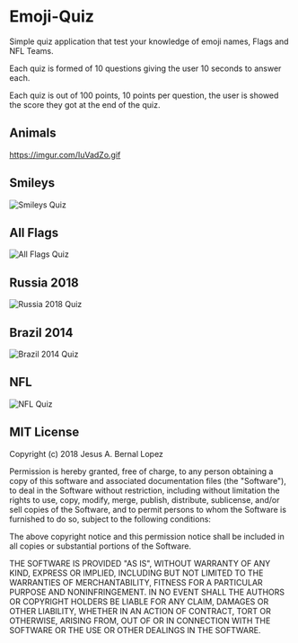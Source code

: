 # Emoji-Quiz

Simple quiz application that test your knowledge of emoji names, Flags and NFL Teams.

Each quiz is formed of 10 questions giving the user 10 seconds to answer each.

Each quiz is out of 100 points, 10 points per question, the user is showed the score they got at the end of the quiz.

## Animals
https://imgur.com/IuVadZo.gif

## Smileys
<img src='' title='Smileys' width='' alt='Smileys Quiz' />

## All Flags
<img src='' title='All Flags' width='' alt='All Flags Quiz' />

## Russia 2018
<img src='' title='Russia 2018' width='' alt='Russia 2018 Quiz' />

## Brazil 2014
<img src='' title='Brazil 2014' width='' alt='Brazil 2014 Quiz' />

## NFL
<img src='' title='NFL' width='' alt='NFL Quiz' />

## MIT License

Copyright (c) 2018 Jesus A. Bernal Lopez

Permission is hereby granted, free of charge, to any person obtaining a copy
of this software and associated documentation files (the "Software"), to deal
in the Software without restriction, including without limitation the rights
to use, copy, modify, merge, publish, distribute, sublicense, and/or sell
copies of the Software, and to permit persons to whom the Software is
furnished to do so, subject to the following conditions:

The above copyright notice and this permission notice shall be included in all
copies or substantial portions of the Software.

THE SOFTWARE IS PROVIDED "AS IS", WITHOUT WARRANTY OF ANY KIND, EXPRESS OR
IMPLIED, INCLUDING BUT NOT LIMITED TO THE WARRANTIES OF MERCHANTABILITY,
FITNESS FOR A PARTICULAR PURPOSE AND NONINFRINGEMENT. IN NO EVENT SHALL THE
AUTHORS OR COPYRIGHT HOLDERS BE LIABLE FOR ANY CLAIM, DAMAGES OR OTHER
LIABILITY, WHETHER IN AN ACTION OF CONTRACT, TORT OR OTHERWISE, ARISING FROM,
OUT OF OR IN CONNECTION WITH THE SOFTWARE OR THE USE OR OTHER DEALINGS IN THE
SOFTWARE.
